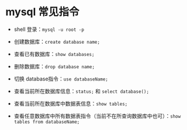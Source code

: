 # mysql 常见指令

- shell 登录：`mysql -u root -p`

- 创建数据库：`create database name;`

- 查看已有数据库：`show databases;`

- 删除数据库：`drop database name;`

- 切换 database指令：`use databaseName;`

- 查看当前所在数据库信息：`status;` 和 `select database();`

- 查看当前所在数据库中数据表信息：`show tables;`

- 查看任意数据库中所有数据表指令（当前不在所查询数据库中也可）：`show tables from databaseName;`